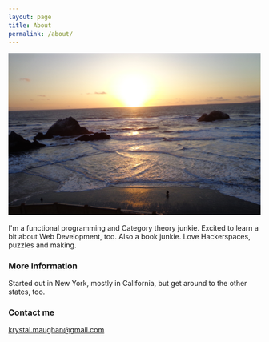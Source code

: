 ```yaml
---
layout: page
title: About
permalink: /about/
---
```


![beach](/images/beach.png)

I'm a functional programming and Category theory junkie. Excited to learn a bit about Web Development, too.
Also a book junkie. Love Hackerspaces, puzzles and making.  

### More Information

Started out in New York, mostly in California, but get around to the other states, too. 

### Contact me

[krystal.maughan@gmail.com](mailto:email@domain.com)

